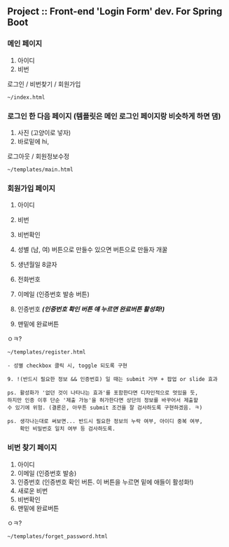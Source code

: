 ## Project :: Front-end 'Login Form' dev. For Spring Boot

### 메인 페이지

1. 아이디
2. 비번

로그인 / 비번찾기 / 회원가입

    ~/index.html



### 로그인 한 다음 페이지 (템플릿은 메인 로그인 페이지랑 비슷하게 하면 댐)

1. 사진 (고양이로 넣자)
2. 바로밑에 hi, <username>

로그아웃 / 회원정보수정


    ~/templates/main.html

### 회원가입 페이지

1. 아이디

2. 비번

3. 비번확인

4. 성별 (남, 여) 버튼으로 만들수 있으면 버튼으로 만들자 개꿀

5. 생년월일 8글자

6. 전화번호

7. 이메일 (인증번호 발송 버튼)

8. 인증번호 ***(인증번호 확인 버튼 얘 누르면 완료버튼 활성화!)***

9. 맨밑에 완료버튼

ㅇㅋ?

    ~/templates/register.html

    - 성별 checkbox 클릭 시, toggle 되도록 구현

    9. !(반드시 필요한 정보 && 인증번호) 일 때는 submit 거부 + 팝업 or slide 효과

    ps. 활성화가 '없던 것이 나타나는 효과'를 포함한다면 디자인적으로 멋있을 듯,
    하지만 인증 이후 단순 '제출 가능'을 허가한다면 상단의 정보를 바꾸어서 제출할
    수 있기에 위험. (결론은, 아무튼 submit 조건을 잘 검사하도록 구현하겠음. ㅋ)

    ps. 생각나는대로 써보면... 반드시 필요한 정보의 누락 여부, 아이디 중복 여부,
        확인 비밀번호 일치 여부 등 검사하도록.

### 비번 찾기 페이지

1. 아이디
2. 이메일 (인증번호 발송)
3. 인증번호 (인증번호 확인 버튼. 이 버튼을 누르면 밑에 애들이 활성화!)
4. 새로운 비번
5. 비번확인
6. 맨밑에 완료버튼

ㅇㅋ?

    ~/templates/forget_password.html